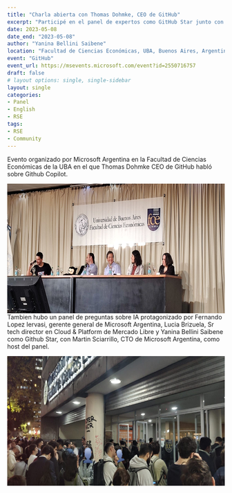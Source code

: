 ```yaml
---
title: "Charla abierta con Thomas Dohmke, CEO de GitHub"
excerpt: "Participé en el panel de expertos como GitHub Star junto con el CEO de GitHub"
date: 2023-05-08
date_end: "2023-05-08"
author: "Yanina Bellini Saibene"
location: "Facultad de Ciencias Económicas, UBA, Buenos Aires, Argentina"
event: "GitHub" 
event_url: https://msevents.microsoft.com/event?id=2550716757
draft: false
# layout options: single, single-sidebar
layout: single
categories:
- Panel
- English
- RSE
tags:
- RSE
- Community
---
```


Evento organizado por Microsoft Argentina en la Facultad de Ciencias Económicas de la UBA en el que Thomas Dohmke CEO de GitHub habló sobre Github Copilot.

<img src='panel4.jpeg' align="left" height="300" alt=''/>

Tambien hubo un panel de preguntas sobre IA protagonizado por Fernando Lopez Iervasi, gerente general de Microsoft Argentina, Lucia Brizuela, Sr tech director en Cloud & Platform de Mercado Libre y Yanina Bellini Saibene como Github Star, con Martin Sciarrillo, CTO de Microsoft Argentina, como host del panel.

<img src='panel5.jpeg' align="right" height="300" alt=''/>

